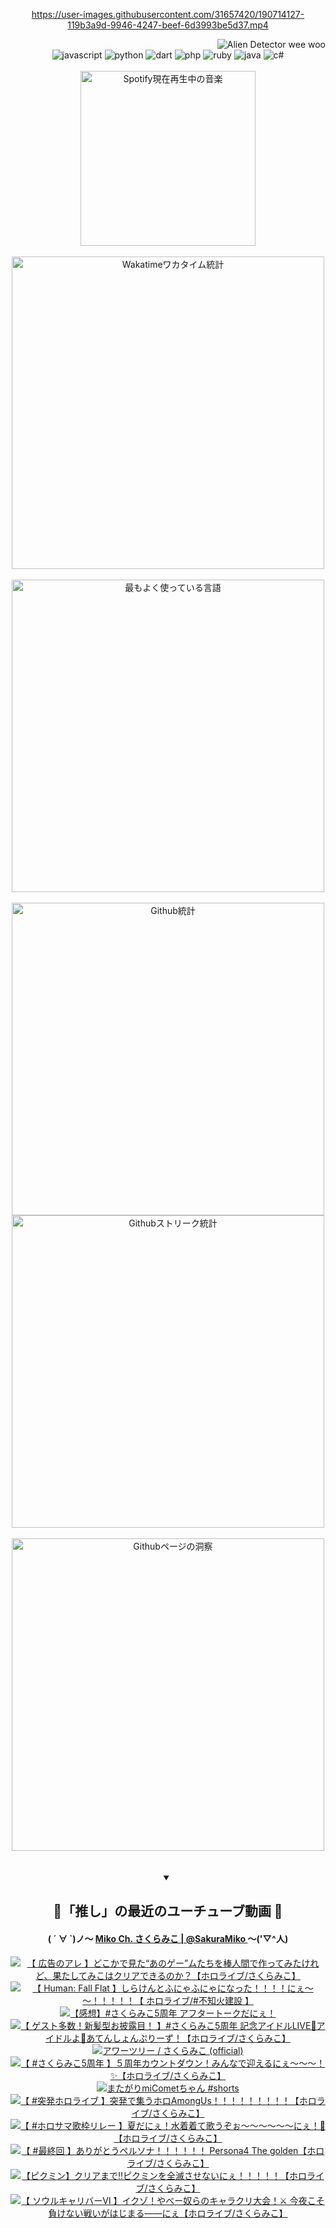 <!-- START: HERO IMAGE GIF ////////// ////////// ////////// -->
<!-- <img src="@/../assets/img/gaming/ghost-of-tsushima.gif" width="100%"  alt="nellyXinwei's Hero Gif Image"/> -->
<!-- END: HERO IMAGE GIF ////////// ////////// ////////// -->

<div align="center" >  
  
<!-- START:ワンピース 第1015話「ルフィはRED ROCを使う」 -->
<https://user-images.githubusercontent.com/31657420/190714127-119b3a9d-9946-4247-beef-6d3993be5d37.mp4>
<!-- END:ワンピース 第1015話「ルフィはRED ROCを使う」 -->

<!-- START:VISITOR COUNTER -->
<div width="100%" align="right">
<img src="https://komarev.com/ghpvc/?username=nellyXinwei&label=🛸&color=grey&style=for-the-badge&labelcolor=ffffff" alt="Alien Detector wee woo"/>
</div>
<!-- END:VISITOR COUNTER -->

<!-- START: PROGRAMMING LANGUAGES -->
<!-- 色彩 Color Scheme:
#961E3A, #8A0D42, #5A0640, #4F265E, #2B355A, #3E759B, #CC4246,
#BB2649, #AD1052, #700750, #633075, #364270, #4E92C2, #FF5357
Sauce: https://www.webcreatorbox.com/inspiration/pantone-2023
-->

<img src="https://img.shields.io/badge/javascript%20-%23BB2649.svg?&style=for-the-badge&logo=javascript&logoColor=white&labelColor=961E3A" alt="javascript"/>
<img src="https://img.shields.io/badge/python%20-%23AD1052.svg?&style=for-the-badge&logo=python&logoColor=white&labelColor=8A0D42" alt="python" />
<img src="https://img.shields.io/badge/dart%20-%23700750.svg?&style=for-the-badge&logo=dart&logoColor=white&labelColor=5A0640" alt="dart"/>
<img src="https://img.shields.io/badge/php%20-%23633075.svg?&style=for-the-badge&logo=php&logoColor=white&labelColor=4F265E" alt="php"/>
<img src="https://img.shields.io/badge/ruby%20-%23364270.svg?&style=for-the-badge&logo=ruby&logoColor=white&labelColor=2B355A" alt="ruby"/>
<img src="https://img.shields.io/badge/java%20-%234E92C2.svg?&style=for-the-badge&logo=openjdk&logoColor=white&labelColor=3E759B" alt="java"/>
<img src="https://img.shields.io/badge/c%23-%23FF5357.svg?style=for-the-badge&logo=c-sharp&logoColor=white&labelColor=CC4246" alt="c#"/>  
<!-- END: PROGRAMMING LANGUAGES -->

<br>
<br>

<!-- START: MUSIC STATUS -->
  <!-- <a href="https://newojima-gsrs-20220114.vercel.app/api/now-playing?open">
    <img src="https://newojima-gsrs-20220114.vercel.app/api/now-playing" alt="Spotify現在再生中の音楽">
  </a> -->
  <img src="https://newojima-grss-20230114.vercel.app/api/spotify?border_color=transparent" alt="Spotify現在再生中の音楽" width="280px">
<!-- END: MUSIC STATUS -->

<br>
<br>

<!-- START: GITHUB STATUS -->
<!-- 色彩 Color Scheme:  #BB2649, #AD1052, #700750, #633075 -->
<img align="center" src="https://newojima-grs-20230109.vercel.app/api/wakatime?username=newojima&layout=compact&langs_count=10&locale=ja&hide_title=false&title_color=fff&hide_border=true&text_color=fff&bg_color=BB2649,BB2649,633075,633075&hide=other,css,html,bash,xml,git%20config,makefile,properties,yaml,markdown,text,json,jsx" alt="Wakatimeワカタイム統計" width="500px"/>

<br>
<br>

<!-- 色彩 Color Scheme:  #633075, #364270, #4E92C2 -->
  <img align="center" src="https://newojima-grs-20230109.vercel.app/api/top-langs?username=newojima&layout=compact&text_color=fff&icon_color=fff&hide_border=true&&locale=ja&hide_title=false&title_color=fff&include_all_commits=true&card_width=445&langs_count=11&hide=c%23,powershell,shaderlab,hlsl,makefile,jupyter%20notebook,python,html,css,shell,batchfile,less,liquid,hack,scss&bg_color=4F265E,633075,4E92C2" alt="最もよく使っている言語" width="500px"/>

<br>
<br>

<!-- 色彩 Color Scheme:  #4E92C2, #FF5357 -->
  <img align="center" src="https://newojima-grs-20230109.vercel.app/api?username=newojima&rank_icon=github&show_icons=true&&locale=ja&title_color=fff&text_color=fff&icon_color=fff&hide_border=true&hide_title=false&count_private=true&include_all_commits=true&card_width=495&disable_animations=true&bg_color=4E92C2,4E92C2,FF5357" alt="Github統計" width="500px"/>

<br>

<img align="center" src="https://streak-stats.demolab.com?user=newojima&theme=dark&hide_border=true&locale=ja&ring=BB2649&stroke=222222&background=151515&sideLabels=BB2649&currStreakLabel=ffffff&border=BB2649&fire=FF5357&currStreakNum=ffffff&sideNums=FF5357&dates=ffffff" alt="Githubストリーク統計" width="500px"/>

<br>
<br>

  <img align="center" width="500px" src="@/../assets/img/page-insights.svg" alt="Githubページの洞察"/>
  
</div>
<!-- END: GITHUB STATUS -->

<br>
<br>

<div align="center">
<details open>
  <summary>

  </summary>

  <h2 align="center">🌸「推し」の最近のユーチューブ動画 🌸</h2>
  <h4>
  ( ´ ∀ `)ノ～ 
  <a href="https://www.youtube.com/@SakuraMiko">Miko Ch. さくらみこ | @SakuraMiko
  </a>
   ～('▽^人)
  </h4>

  <!-- BEGIN YOUTUBE-CARDS -->
<a href="https://www.youtube.com/watch?v=_u6jKN9r4g4"><img src="https://ytcards.demolab.com/?id=_u6jKN9r4g4&title=%E3%80%90+%E5%BA%83%E5%91%8A%E3%81%AE%E3%82%A2%E3%83%AC+%E3%80%91%E3%81%A9%E3%81%93%E3%81%8B%E3%81%A7%E8%A6%8B%E3%81%9F%E2%80%9C%E3%81%82%E3%81%AE%E3%82%B2%E3%83%BC%E2%80%9D%E3%83%A0%E3%81%9F%E3%81%A1%E3%82%92%E6%A3%92%E4%BA%BA%E9%96%93%E3%81%A7%E4%BD%9C%E3%81%A3%E3%81%A6%E3%81%BF%E3%81%9F%E3%81%91%E3%82%8C%E3%81%A9%E3%80%81%E6%9E%9C%E3%81%9F%E3%81%97%E3%81%A6%E3%81%BF%E3%81%93%E3%81%AF%E3%82%AF%E3%83%AA%E3%82%A2%E3%81%A7%E3%81%8D%E3%82%8B%E3%81%AE%E3%81%8B%EF%BC%9F%E3%80%90%E3%83%9B%E3%83%AD%E3%83%A9%E3%82%A4%E3%83%96%2F%E3%81%95%E3%81%8F%E3%82%89%E3%81%BF%E3%81%93%E3%80%91&lang=ja&timestamp=1691165100&background_color=%230d1117&title_color=%23ffffff&stats_color=%23dedede&width=187&border_radius=5&duration=13924" alt="【 広告のアレ 】どこかで見た“あのゲー”ムたちを棒人間で作ってみたけれど、果たしてみこはクリアできるのか？【ホロライブ/さくらみこ】" title="【 広告のアレ 】どこかで見た“あのゲー”ムたちを棒人間で作ってみたけれど、果たしてみこはクリアできるのか？【ホロライブ/さくらみこ】"></a>
<a href="https://www.youtube.com/watch?v=Scti86ucxBk"><img src="https://ytcards.demolab.com/?id=Scti86ucxBk&title=%E3%80%90++Human%3A+Fall+Flat+%E3%80%91%E3%81%97%E3%82%89%E3%81%91%E3%82%93%E3%81%A8%E3%81%B5%E3%81%AB%E3%82%83%E3%81%B5%E3%81%AB%E3%82%83%E3%81%AB%E3%81%AA%E3%81%A3%E3%81%9F%EF%BC%81%EF%BC%81%EF%BC%81%EF%BC%81%E3%81%AB%E3%81%87%EF%BD%9E%EF%BD%9E%EF%BC%81%EF%BC%81%EF%BC%81%EF%BC%81%EF%BC%81%E3%80%90+%E3%83%9B%E3%83%AD%E3%83%A9%E3%82%A4%E3%83%96%2F%23%E4%B8%8D%E7%9F%A5%E7%81%AB%E5%BB%BA%E8%A8%AD+%E3%80%91&lang=ja&timestamp=1691072099&background_color=%230d1117&title_color=%23ffffff&stats_color=%23dedede&width=187&border_radius=5&duration=7354" alt="【  Human: Fall Flat 】しらけんとふにゃふにゃになった！！！！にぇ～～！！！！！【 ホロライブ/#不知火建設 】" title="【  Human: Fall Flat 】しらけんとふにゃふにゃになった！！！！にぇ～～！！！！！【 ホロライブ/#不知火建設 】"></a>
<a href="https://www.youtube.com/watch?v=u66DHxb_Zgk"><img src="https://ytcards.demolab.com/?id=u66DHxb_Zgk&title=%E3%80%90%E6%84%9F%E6%83%B3%E3%80%91%23%E3%81%95%E3%81%8F%E3%82%89%E3%81%BF%E3%81%935%E5%91%A8%E5%B9%B4+%E3%82%A2%E3%83%95%E3%82%BF%E3%83%BC%E3%83%88%E3%83%BC%E3%82%AF%E3%81%A0%E3%81%AB%E3%81%87%EF%BC%81&lang=ja&timestamp=1690988723&background_color=%230d1117&title_color=%23ffffff&stats_color=%23dedede&width=187&border_radius=5&duration=13807" alt="【感想】#さくらみこ5周年 アフタートークだにぇ！" title="【感想】#さくらみこ5周年 アフタートークだにぇ！"></a>
<a href="https://www.youtube.com/watch?v=V761LnbkXYQ"><img src="https://ytcards.demolab.com/?id=V761LnbkXYQ&title=%E3%80%90+%E3%82%B2%E3%82%B9%E3%83%88%E5%A4%9A%E6%95%B0%EF%BC%81%E6%96%B0%E9%AB%AA%E5%9E%8B%E3%81%8A%E6%8A%AB%E9%9C%B2%E7%9B%AE%EF%BC%81+%E3%80%91%23%E3%81%95%E3%81%8F%E3%82%89%E3%81%BF%E3%81%935%E5%91%A8%E5%B9%B4+%E8%A8%98%E5%BF%B5%E3%82%A2%E3%82%A4%E3%83%89%E3%83%ABLIVE%F0%9F%8C%8A%E3%82%A2%E3%82%A4%E3%83%89%E3%83%AB%E3%82%88%F0%9F%8C%9F%E3%81%82%E3%81%A6%E3%82%93%E3%81%97%E3%82%87%E3%82%93%E3%81%B7%E3%82%8A%E3%83%BC%E3%81%9A%EF%BC%81%E3%80%90%E3%83%9B%E3%83%AD%E3%83%A9%E3%82%A4%E3%83%96%2F%E3%81%95%E3%81%8F%E3%82%89%E3%81%BF%E3%81%93%E3%80%91&lang=ja&timestamp=1690895568&background_color=%230d1117&title_color=%23ffffff&stats_color=%23dedede&width=187&border_radius=5&duration=4093" alt="【 ゲスト多数！新髪型お披露目！ 】#さくらみこ5周年 記念アイドルLIVE🌊アイドルよ🌟あてんしょんぷりーず！【ホロライブ/さくらみこ】" title="【 ゲスト多数！新髪型お披露目！ 】#さくらみこ5周年 記念アイドルLIVE🌊アイドルよ🌟あてんしょんぷりーず！【ホロライブ/さくらみこ】"></a>
<a href="https://www.youtube.com/watch?v=7_DqIBHtxzo"><img src="https://ytcards.demolab.com/?id=7_DqIBHtxzo&title=%E3%82%A2%E3%83%AF%E3%83%BC%E3%83%84%E3%83%AA%E3%83%BC+%2F+%E3%81%95%E3%81%8F%E3%82%89%E3%81%BF%E3%81%93+%28official%29&lang=ja&timestamp=1690895412&background_color=%230d1117&title_color=%23ffffff&stats_color=%23dedede&width=187&border_radius=5&duration=231" alt="アワーツリー / さくらみこ (official)" title="アワーツリー / さくらみこ (official)"></a>
<a href="https://www.youtube.com/watch?v=8Woy4m8om-0"><img src="https://ytcards.demolab.com/?id=8Woy4m8om-0&title=%E3%80%90+%23%E3%81%95%E3%81%8F%E3%82%89%E3%81%BF%E3%81%935%E5%91%A8%E5%B9%B4+%E3%80%91%EF%BC%95%E5%91%A8%E5%B9%B4%E3%82%AB%E3%82%A6%E3%83%B3%E3%83%88%E3%83%80%E3%82%A6%E3%83%B3%EF%BC%81%E3%81%BF%E3%82%93%E3%81%AA%E3%81%A7%E8%BF%8E%E3%81%88%E3%82%8B%E3%81%AB%E3%81%87%EF%BD%9E%EF%BD%9E%EF%BD%9E%EF%BC%81%E2%9C%A8%E3%80%90%E3%83%9B%E3%83%AD%E3%83%A9%E3%82%A4%E3%83%96%2F%E3%81%95%E3%81%8F%E3%82%89%E3%81%BF%E3%81%93%E3%80%91&lang=ja&timestamp=1690821822&background_color=%230d1117&title_color=%23ffffff&stats_color=%23dedede&width=187&border_radius=5&duration=7467" alt="【 #さくらみこ5周年 】５周年カウントダウン！みんなで迎えるにぇ～～～！✨【ホロライブ/さくらみこ】" title="【 #さくらみこ5周年 】５周年カウントダウン！みんなで迎えるにぇ～～～！✨【ホロライブ/さくらみこ】"></a>
<a href="https://www.youtube.com/watch?v=I5XZ6CEr6-A"><img src="https://ytcards.demolab.com/?id=I5XZ6CEr6-A&title=%E3%81%BE%E3%81%9F%E3%81%8C%E3%82%8AmiComet%E3%81%A1%E3%82%83%E3%82%93+%23shorts&lang=ja&timestamp=1690794900&background_color=%230d1117&title_color=%23ffffff&stats_color=%23dedede&width=187&border_radius=5&duration=8" alt="またがりmiCometちゃん #shorts" title="またがりmiCometちゃん #shorts"></a>
<a href="https://www.youtube.com/watch?v=k_z3OyC5kOQ"><img src="https://ytcards.demolab.com/?id=k_z3OyC5kOQ&title=%E3%80%90+%23%E7%AA%81%E7%99%BA%E3%83%9B%E3%83%AD%E3%83%A9%E3%82%A4%E3%83%96++%E3%80%91%E7%AA%81%E7%99%BA%E3%81%A7%E9%9B%86%E3%81%86%E3%83%9B%E3%83%ADAmongUs%EF%BC%81%EF%BC%81%EF%BC%81%EF%BC%81%EF%BC%81%EF%BC%81%EF%BC%81%EF%BC%81%EF%BC%81%E3%80%90%E3%83%9B%E3%83%AD%E3%83%A9%E3%82%A4%E3%83%96%2F%E3%81%95%E3%81%8F%E3%82%89%E3%81%BF%E3%81%93%E3%80%91&lang=ja&timestamp=1690731200&background_color=%230d1117&title_color=%23ffffff&stats_color=%23dedede&width=187&border_radius=5&duration=8662" alt="【 #突発ホロライブ  】突発で集うホロAmongUs！！！！！！！！！【ホロライブ/さくらみこ】" title="【 #突発ホロライブ  】突発で集うホロAmongUs！！！！！！！！！【ホロライブ/さくらみこ】"></a>
<a href="https://www.youtube.com/watch?v=tr1mm5QUWiw"><img src="https://ytcards.demolab.com/?id=tr1mm5QUWiw&title=%E3%80%90+%23%E3%83%9B%E3%83%AD%E3%82%B5%E3%83%9E%E6%AD%8C%E6%9E%A0%E3%83%AA%E3%83%AC%E3%83%BC+%E3%80%91%E5%A4%8F%E3%81%A0%E3%81%AB%E3%81%87%EF%BC%81%E6%B0%B4%E7%9D%80%E7%9D%80%E3%81%A6%E6%AD%8C%E3%81%86%E3%81%9E%E3%81%89%EF%BD%9E%EF%BD%9E%EF%BD%9E%EF%BD%9E%EF%BD%9E%EF%BD%9E%E3%81%AB%E3%81%87%EF%BC%81%F0%9F%8C%8A%E3%80%90%E3%83%9B%E3%83%AD%E3%83%A9%E3%82%A4%E3%83%96%2F%E3%81%95%E3%81%8F%E3%82%89%E3%81%BF%E3%81%93%E3%80%91&lang=ja&timestamp=1690709045&background_color=%230d1117&title_color=%23ffffff&stats_color=%23dedede&width=187&border_radius=5&duration=1219" alt="【 #ホロサマ歌枠リレー 】夏だにぇ！水着着て歌うぞぉ～～～～～～にぇ！🌊【ホロライブ/さくらみこ】" title="【 #ホロサマ歌枠リレー 】夏だにぇ！水着着て歌うぞぉ～～～～～～にぇ！🌊【ホロライブ/さくらみこ】"></a>
<a href="https://www.youtube.com/watch?v=ZE_6qy5MnQo"><img src="https://ytcards.demolab.com/?id=ZE_6qy5MnQo&title=%E3%80%90+%23%E6%9C%80%E7%B5%82%E5%9B%9E+%E3%80%91%E3%81%82%E3%82%8A%E3%81%8C%E3%81%A8%E3%81%86%E3%83%9A%E3%83%AB%E3%82%BD%E3%83%8A%EF%BC%81%EF%BC%81%EF%BC%81%EF%BC%81%EF%BC%81%EF%BC%81+Persona4+The+golden%E3%80%90%E3%83%9B%E3%83%AD%E3%83%A9%E3%82%A4%E3%83%96%2F%E3%81%95%E3%81%8F%E3%82%89%E3%81%BF%E3%81%93%E3%80%91&lang=ja&timestamp=1690630908&background_color=%230d1117&title_color=%23ffffff&stats_color=%23dedede&width=187&border_radius=5&duration=16019" alt="【 #最終回 】ありがとうペルソナ！！！！！！ Persona4 The golden【ホロライブ/さくらみこ】" title="【 #最終回 】ありがとうペルソナ！！！！！！ Persona4 The golden【ホロライブ/さくらみこ】"></a>
<a href="https://www.youtube.com/watch?v=A5cdrMjtXRM"><img src="https://ytcards.demolab.com/?id=A5cdrMjtXRM&title=%E3%80%90%E3%83%94%E3%82%AF%E3%83%9F%E3%83%B3%E3%80%91%E3%82%AF%E3%83%AA%E3%82%A2%E3%81%BE%E3%81%A7%E2%80%BC%E3%83%94%E3%82%AF%E3%83%9F%E3%83%B3%E3%82%92%E5%85%A8%E6%BB%85%E3%81%95%E3%81%9B%E3%81%AA%E3%81%84%E3%81%AB%E3%81%87%EF%BC%81%EF%BC%81%EF%BC%81%EF%BC%81%EF%BC%81%E3%80%90%E3%83%9B%E3%83%AD%E3%83%A9%E3%82%A4%E3%83%96%2F%E3%81%95%E3%81%8F%E3%82%89%E3%81%BF%E3%81%93%E3%80%91&lang=ja&timestamp=1690386301&background_color=%230d1117&title_color=%23ffffff&stats_color=%23dedede&width=187&border_radius=5&duration=12645" alt="【ピクミン】クリアまで‼ピクミンを全滅させないにぇ！！！！！【ホロライブ/さくらみこ】" title="【ピクミン】クリアまで‼ピクミンを全滅させないにぇ！！！！！【ホロライブ/さくらみこ】"></a>
<a href="https://www.youtube.com/watch?v=9kFc6GkZEzo"><img src="https://ytcards.demolab.com/?id=9kFc6GkZEzo&title=%E3%80%90+%E3%82%BD%E3%82%A6%E3%83%AB%E3%82%AD%E3%83%A3%E3%83%AA%E3%83%90%E3%83%BC%E2%85%A5+%E3%80%91%E3%82%A4%E3%82%AF%E3%82%BE%EF%BC%81%E3%82%84%E3%81%B9%E3%83%BC%E5%A5%B4%E3%82%89%E3%81%AE%E3%82%AD%E3%83%A3%E3%83%A9%E3%82%AF%E3%83%AA%E5%A4%A7%E4%BC%9A%EF%BC%81%E2%9A%94+%E4%BB%8A%E5%A4%9C%E3%81%93%E3%81%9D%E8%B2%A0%E3%81%91%E3%81%AA%E3%81%84%E6%88%A6%E3%81%84%E3%81%8C%E3%81%AF%E3%81%98%E3%81%BE%E3%82%8B%E2%80%95%E2%80%95%E3%81%AB%E3%81%87%E3%80%90%E3%83%9B%E3%83%AD%E3%83%A9%E3%82%A4%E3%83%96%2F%E3%81%95%E3%81%8F%E3%82%89%E3%81%BF%E3%81%93%E3%80%91&lang=ja&timestamp=1690295683&background_color=%230d1117&title_color=%23ffffff&stats_color=%23dedede&width=187&border_radius=5&duration=8495" alt="【 ソウルキャリバーⅥ 】イクゾ！やべー奴らのキャラクリ大会！⚔ 今夜こそ負けない戦いがはじまる――にぇ【ホロライブ/さくらみこ】" title="【 ソウルキャリバーⅥ 】イクゾ！やべー奴らのキャラクリ大会！⚔ 今夜こそ負けない戦いがはじまる――にぇ【ホロライブ/さくらみこ】"></a>
<!-- END YOUTUBE-CARDS -->

</div>
  
</details>
